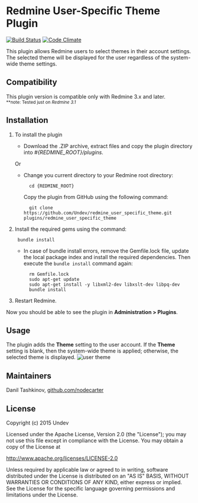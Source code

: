 # Redmine User-Specific Theme Plugin

[![Build Status](https://travis-ci.org/Undev/redmine_user_specific_theme.png)](https://travis-ci.org/Undev/redmine_user_specific_theme)
[![Code Climate](https://codeclimate.com/github/Undev/redmine_user_specific_theme.png)](https://codeclimate.com/github/Undev/redmine_user_specific_theme)

This plugin allows Redmine users to select themes in their account settings. The selected theme will be displayed for the user regardless of the system-wide theme settings.

## Compatibility

This plugin version is compatible only with Redmine 3.x and later.  
<sup>**note: Tested just on *Redmine 3.1*</sup>  

## Installation

1. To install the plugin
    * Download the .ZIP archive, extract files and copy the plugin directory into *#{REDMINE_ROOT}/plugins*.
    
    Or

    * Change you current directory to your Redmine root directory:  

            cd {REDMINE_ROOT}
 
      Copy the plugin from GitHub using the following command:

            git clone https://github.com/Undev/redmine_user_specific_theme.git plugins/redmine_user_specific_theme

2. Install the required gems using the command:  

        bundle install  

    * In case of bundle install errors, remove the Gemfile.lock file, update the local package index and install the required dependencies. Then execute the `bundle install` command again:  

            rm Gemfile.lock
            sudo apt-get update
            sudo apt-get install -y libxml2-dev libxslt-dev libpq-dev
            bundle install

3. Restart Redmine.

Now you should be able to see the plugin in **Administration > Plugins**.

## Usage

The plugin adds the **Theme** setting to the user account. If the **Theme** setting is blank, then the system-wide theme is applied; otherwise, the selected theme is displayed.
![user theme](user_specific_theme_1.png)

## Maintainers

Danil Tashkinov, [github.com/nodecarter](https://github.com/nodecarter)

## License

Copyright (c) 2015 Undev

Licensed under the Apache License, Version 2.0 (the "License");
you may not use this file except in compliance with the License.
You may obtain a copy of the License at

http://www.apache.org/licenses/LICENSE-2.0

Unless required by applicable law or agreed to in writing, software
distributed under the License is distributed on an "AS IS" BASIS,
WITHOUT WARRANTIES OR CONDITIONS OF ANY KIND, either express or implied.
See the License for the specific language governing permissions and
limitations under the License.